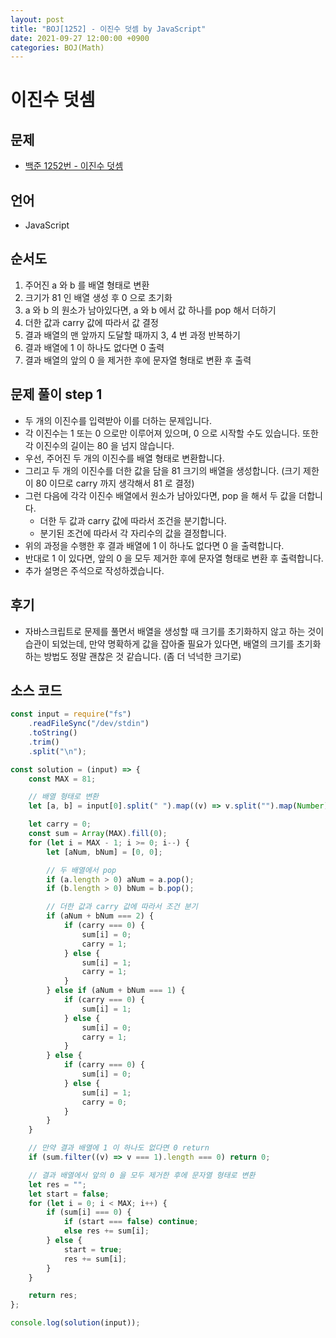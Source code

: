 ```yaml
---
layout: post
title: "BOJ[1252] - 이진수 덧셈 by JavaScript"
date: 2021-09-27 12:00:00 +0900
categories: BOJ(Math)
---
```


# 이진수 덧셈

## 문제

- [백준 1252번 - 이진수 덧셈](https://www.acmicpc.net/problem/1252)

## 언어

- JavaScript

## 순서도

1. 주어진 a 와 b 를 배열 형태로 변환
2. 크기가 81 인 배열 생성 후 0 으로 초기화
3. a 와 b 의 원소가 남아있다면, a 와 b 에서 값 하나를 pop 해서 더하기
4. 더한 값과 carry 값에 따라서 값 결정
5. 결과 배열의 맨 앞까지 도달할 때까지 3, 4 번 과정 반복하기
6. 결과 배열에 1 이 하나도 없다면 0 출력
7. 결과 배열의 앞의 0 을 제거한 후에 문자열 형태로 변환 후 출력

## 문제 풀이 step 1

- 두 개의 이진수를 입력받아 이를 더하는 문제입니다.
- 각 이진수는 1 또는 0 으로만 이루어져 있으며, 0 으로 시작할 수도 있습니다. 또한 각 이진수의 길이는 80 을 넘지 않습니다.
- 우선, 주어진 두 개의 이진수를 배열 형태로 변환합니다.
- 그리고 두 개의 이진수를 더한 값을 담을 81 크기의 배열을 생성합니다. (크기 제한이 80 이므로 carry 까지 생각해서 81 로 결정)
- 그런 다음에 각각 이진수 배열에서 원소가 남아있다면, pop 을 해서 두 값을 더합니다.
  - 더한 두 값과 carry 값에 따라서 조건을 분기합니다.
  - 분기된 조건에 따라서 각 자리수의 값을 결정합니다.
- 위의 과정을 수행한 후 결과 배열에 1 이 하나도 없다면 0 을 출력합니다.
- 반대로 1 이 있다면, 앞의 0 을 모두 제거한 후에 문자열 형태로 변환 후 출력합니다.
- 추가 설명은 주석으로 작성하겠습니다.

## 후기

- 자바스크립트로 문제를 풀면서 배열을 생성할 때 크기를 초기화하지 않고 하는 것이 습관이 되었는데, 만약 명확하게 값을 잡아줄 필요가 있다면, 배열의 크기를 초기화 하는 방법도 정말 괜찮은 것 같습니다. (좀 더 넉넉한 크기로)

## 소스 코드

```javascript
const input = require("fs")
	.readFileSync("/dev/stdin")
	.toString()
	.trim()
	.split("\n");

const solution = (input) => {
	const MAX = 81;

	// 배열 형태로 변환
	let [a, b] = input[0].split(" ").map((v) => v.split("").map(Number));

	let carry = 0;
	const sum = Array(MAX).fill(0);
	for (let i = MAX - 1; i >= 0; i--) {
		let [aNum, bNum] = [0, 0];

		// 두 배열에서 pop
		if (a.length > 0) aNum = a.pop();
		if (b.length > 0) bNum = b.pop();

		// 더한 값과 carry 값에 따라서 조건 분기
		if (aNum + bNum === 2) {
			if (carry === 0) {
				sum[i] = 0;
				carry = 1;
			} else {
				sum[i] = 1;
				carry = 1;
			}
		} else if (aNum + bNum === 1) {
			if (carry === 0) {
				sum[i] = 1;
			} else {
				sum[i] = 0;
				carry = 1;
			}
		} else {
			if (carry === 0) {
				sum[i] = 0;
			} else {
				sum[i] = 1;
				carry = 0;
			}
		}
	}

	// 만약 결과 배열에 1 이 하나도 없다면 0 return
	if (sum.filter((v) => v === 1).length === 0) return 0;

	// 결과 배열에서 앞의 0 을 모두 제거한 후에 문자열 형태로 변환
	let res = "";
	let start = false;
	for (let i = 0; i < MAX; i++) {
		if (sum[i] === 0) {
			if (start === false) continue;
			else res += sum[i];
		} else {
			start = true;
			res += sum[i];
		}
	}

	return res;
};

console.log(solution(input));
```
